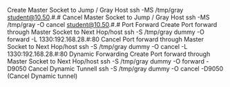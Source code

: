 Create Master Socket to Jump / Gray Host
ssh -MS /tmp/gray student@10.50.#.#
Cancel Master Socket to Jump / Gray Host
ssh -MS /tmp/gray -O cancel student@10.50.#.#
Port Forward
Create Port forward through Master Socket to Next Hop/host
ssh -S /tmp/gray dummy -O forward -L 1330:192.168.28.#:80
Cancel Port forward through Master Socket to Next Hop/host
ssh -S /tmp/gray dummy -O cancel -L 1330:192.168.28.#:80 
Dynamic Forwarding
Create Port forward through Master Socket to Next Hop/host
ssh -S /tmp/gray dummy -O forward -D9050
Cancel Dynamic Tunnell
ssh -S /tmp/gray dummy -O cancel -D9050 (Cancel Dynamic tunnel)
